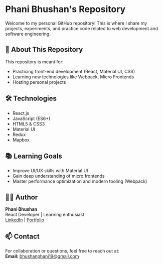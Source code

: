 # Phani Bhushan's Repository

Welcome to my personal GitHub repository! This is where I share my projects, experiments, and practice code related to web development and software engineering.

## 📁 About This Repository

This repository is meant for:
- Practicing front-end development (React, Material UI, CSS)
- Learning new technologies like Webpack, Micro Frontends
- Hosting personal projects

## 🛠 Technologies

- React.js
- JavaScript (ES6+)
- HTML5 & CSS3
- Material UI
- Redux 
- Mapbox 

## 📚 Learning Goals

- Improve UI/UX skills with Material UI
- Gain deep understanding of micro frontends
- Master performance optimization and modern tooling (Webpack)

## 🧑‍💻 Author

**Phani Bhushan**  
React Developer | Learning enthusiast  
[LinkedIn](https://www.linkedin.com/in/your-link) | [Portfolio](https://yourportfolio.com) 

## 📫 Contact

For collaboration or questions, feel free to reach out at:  
**Email:** bhushanphani19@gmail.com
